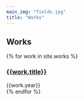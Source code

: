 ```yaml
---
main_img: "fields.jpg"
title: "Works"
---
```


## Works

<div id="works-list">
{% for work in site.works %}
<div class="row" title="{{work.title}}">
  <div class="col-sm-12">
    <h3>
      <a href="{{work.url}}">{{work.title}}</a>
    </h3>
    <span>{{work.year}}</span>
  </div>
</div>
{% endfor %}
</div>

<script type="text/javascript" src="/assets/javascripts/sort-works.js"></script>